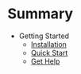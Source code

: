 # Summary

* Getting Started
    * [Installation](getting-started/01--installation.md)
    * [Quick Start](getting-started/02--quick-start.md)
    * [Get Help](getting-started/03--get-help.md)
